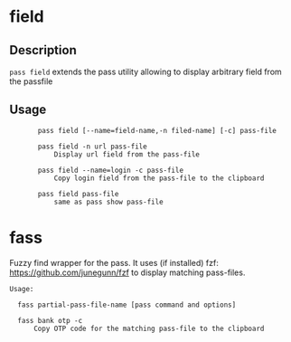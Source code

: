 # field

## Description
   `pass field` extends the pass utility allowing to display arbitrary field from the passfile
   
## Usage

```
       pass field [--name=field-name,-n filed-name] [-c] pass-file

       pass field -n url pass-file
           Display url field from the pass-file

       pass field --name=login -c pass-file
           Copy login field from the pass-file to the clipboard

       pass field pass-file
           same as pass show pass-file
```

# fass

Fuzzy find wrapper for the pass. It uses (if installed) fzf: https://github.com/junegunn/fzf to display matching pass-files.

```
Usage:

  fass partial-pass-file-name [pass command and options]

  fass bank otp -c
      Copy OTP code for the matching pass-file to the clipboard
   ``` 
   
